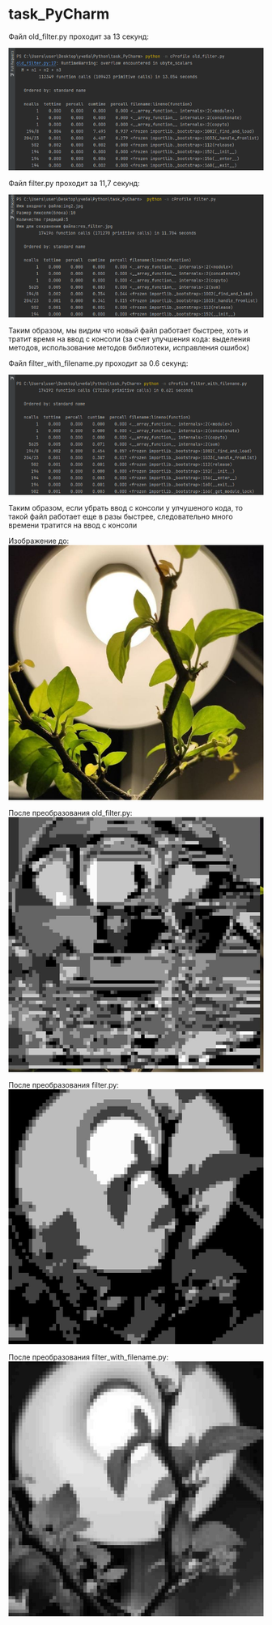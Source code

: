 # task_PyCharm
Файл old_filter.py проходит за 13 секунд:

<img src="https://github.com/NastyaBay/task_PyCharm/blob/main/res_prof/prof_old.png">

Файл filter.py проходит за 11,7 секунд:

<img src="https://github.com/NastyaBay/task_PyCharm/blob/main/res_prof/prof_filter.png">

Таким образом, мы видим что новый файл работает быстрее, хоть и тратит время на ввод с консоли (за счет улучшения кода: выделения методов, использование методов библиотеки, исправления ошибок)

Файл filter_with_filename.py проходит за 0.6 секунд:

<img src="https://github.com/NastyaBay/task_PyCharm/blob/main/res_prof/prof_filename.png">

Таким образом, если убрать ввод с консоли у улчушеного кода, то такой файл работает еще в разы быстрее, следовательно много времени тратится на ввод с консоли


Изображение до:
<img src="https://github.com/NastyaBay/task_PyCharm/blob/main/img2.jpg">

После преобразования old_filter.py:
<img src="https://github.com/NastyaBay/task_PyCharm/blob/main/res_img/res_old.jpg">

После преобразования filter.py:
<img src="https://github.com/NastyaBay/task_PyCharm/blob/main/res_img/res_filter.jpg">

После преобразования filter_with_filename.py:
<img src="https://github.com/NastyaBay/task_PyCharm/blob/main/res_img/res_filename.jpg">
